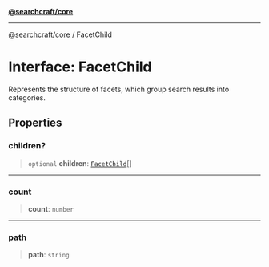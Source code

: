 [**@searchcraft/core**](/reference/sdk/core/README.md)

***

[@searchcraft/core](/reference/sdk/core/globals.md) / FacetChild

# Interface: FacetChild

Represents the structure of facets, which group search results into categories.

## Properties

### children?

> `optional` **children**: [`FacetChild`](/reference/sdk/core/interfaces/FacetChild.md)[]

***

### count

> **count**: `number`

***

### path

> **path**: `string`
